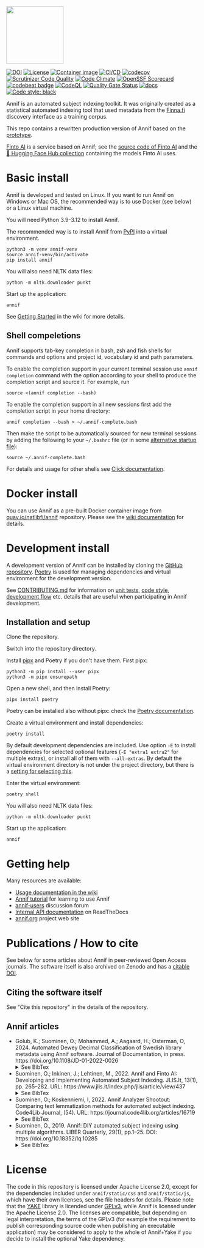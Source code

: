 <img src="https://annif.org/static/img/annif-RGB.svg" width="150">

[![DOI](https://zenodo.org/badge/100936800.svg)](https://zenodo.org/badge/latestdoi/100936800)
[![License](https://img.shields.io/badge/License-Apache%202.0-blue.svg)](https://opensource.org/licenses/Apache-2.0)
[![Container image](https://img.shields.io/badge/container_image-quay.io-blue.svg)](https://quay.io/repository/natlibfi/annif)
[![CI/CD](https://github.com/NatLibFi/Annif/actions/workflows/cicd.yml/badge.svg)](https://github.com/NatLibFi/Annif/actions/workflows/cicd.yml)
[![codecov](https://codecov.io/gh/NatLibFi/Annif/branch/main/graph/badge.svg)](https://codecov.io/gh/NatLibFi/Annif)
[![Scrutinizer Code Quality](https://scrutinizer-ci.com/g/NatLibFi/Annif/badges/quality-score.png?b=main)](https://scrutinizer-ci.com/g/NatLibFi/Annif/?branch=main)
[![Code Climate](https://codeclimate.com/github/NatLibFi/Annif/badges/gpa.svg)](https://codeclimate.com/github/NatLibFi/Annif)
[![OpenSSF Scorecard](https://api.securityscorecards.dev/projects/github.com/NatLibFi/Annif/badge)](https://securityscorecards.dev/viewer/?uri=github.com/NatLibFi/Annif)
[![codebeat badge](https://codebeat.co/badges/7a8ef539-0094-48b8-84c2-c413b4a50d57)](https://codebeat.co/projects/github-com-natlibfi-annif-main)
[![CodeQL](https://github.com/NatLibFi/Annif/actions/workflows/codeql.yml/badge.svg)](https://github.com/NatLibFi/Annif/actions/workflows/codeql.yml)
[![Quality Gate Status](https://sonarcloud.io/api/project_badges/measure?project=NatLibFi_Annif&metric=alert_status)](https://sonarcloud.io/dashboard?id=NatLibFi_Annif)
[![docs](https://readthedocs.org/projects/annif/badge/?version=latest)](https://annif.readthedocs.io/en/latest/index.html)
[![Code style: black](https://img.shields.io/badge/code%20style-black-000000.svg)](https://github.com/psf/black)

Annif is an automated subject indexing toolkit. It was originally created as
a statistical automated indexing tool that used metadata from the
[Finna.fi](https://finna.fi) discovery interface as a training corpus.

This repo contains a rewritten production version of Annif based on the
[prototype](https://github.com/osma/annif).

[Finto AI](https://ai.finto.fi/) is a service based on Annif; see the [source code of Finto AI](https://github.com/NatLibFi/FintoAI)
and the [🤗 Hugging Face Hub collection](https://huggingface.co/collections/NatLibFi/annif-models-65b35fb98b7c508c8e8a1570) containing the models Finto AI uses.

# Basic install

Annif is developed and tested on Linux. If you want to run Annif on Windows or Mac OS, the recommended way is to use Docker (see below) or a Linux virtual machine.

You will need Python 3.9-3.12 to install Annif.

The recommended way is to install Annif from
[PyPI](https://pypi.org/project/annif/) into a virtual environment.

    python3 -m venv annif-venv
    source annif-venv/bin/activate
    pip install annif

You will also need NLTK data files:

    python -m nltk.downloader punkt

Start up the application:

    annif

See [Getting Started](https://github.com/NatLibFi/Annif/wiki/Getting-started)
in the wiki for more details.

## Shell compeletions
Annif supports tab-key completion in bash, zsh and fish shells for commands and options
and project id, vocabulary id and path parameters.

To enable the completion support in your current terminal session use `annif completion`
command with the option according to your shell to produce the completion script and
source it. For example, run

    source <(annif completion --bash)

To enable the completion support in all new sessions first add the completion script in
your home directory:

    annif completion --bash > ~/.annif-complete.bash

Then make the script to be automatically sourced for new terminal sessions by adding the
following to your `~/.bashrc` file (or in some [alternative startup
file](https://www.gnu.org/software/bash/manual/html_node/Bash-Startup-Files.html)):

    source ~/.annif-complete.bash

For details and usage for other shells see
[Click documentation](https://click.palletsprojects.com/en/8.1.x/shell-completion/).
# Docker install

You can use Annif as a pre-built Docker container image from [quay.io/natlibfi/annif](https://quay.io/repository/natlibfi/annif) repository. Please see the
[wiki documentation](https://github.com/NatLibFi/Annif/wiki/Usage-with-Docker)
for details.

# Development install

A development version of Annif can be installed by cloning the [GitHub
repository](https://github.com/NatLibFi/Annif).
[Poetry](https://python-poetry.org/) is used for managing dependencies and virtual environment for the development version.

See [CONTRIBUTING.md](CONTRIBUTING.md) for information on [unit tests](CONTRIBUTING.md#unit-tests), [code style](CONTRIBUTING.md#code-style), [development flow](CONTRIBUTING.md#development-flow) etc. details that are useful when participating in Annif development.

## Installation and setup

Clone the repository.

Switch into the repository directory.

Install [pipx](https://pypa.github.io/pipx/) and Poetry if you don't have them. First pipx:

    python3 -m pip install --user pipx
    python3 -m pipx ensurepath

Open a new shell, and then install Poetry:

    pipx install poetry

Poetry can be installed also without pipx: check the [Poetry documentation](https://python-poetry.org/docs/master/#installation).

Create a virtual environment and install dependencies:

    poetry install

By default development dependencies are included. Use option `-E` to install dependencies for selected optional features (`-E "extra1 extra2"` for multiple extras), or install all of them with `--all-extras`. By default the virtual environment directory is not under the project directory, but there is a [setting for selecting this](https://python-poetry.org/docs/configuration/#virtualenvsin-project).

Enter the virtual environment:

    poetry shell

You will also need NLTK data files:

    python -m nltk.downloader punkt

Start up the application:

    annif

# Getting help

Many resources are available:

 * [Usage documentation in the wiki](https://github.com/NatLibFi/Annif/wiki)
 * [Annif tutorial](https://github.com/NatLibFi/Annif-tutorial) for learning to use Annif
 * [annif-users](https://groups.google.com/forum/#!forum/annif-users) discussion forum
 * [Internal API documentation](https://annif.readthedocs.io) on ReadTheDocs
 * [annif.org](https://annif.org) project web site

# Publications / How to cite

See below for some articles about Annif in peer-reviewed Open Access
journals. The software itself is also archived on Zenodo and
has a [citable DOI](https://doi.org/10.5281/zenodo.5654173).

## Citing the software itself

See "Cite this repository" in the details of the repository.

## Annif articles
<ul>
<li>
Golub, K.; Suominen, O.; Mohammed, A.; Aagaard, H.; Osterman, O, 2024.
Automated Dewey Decimal Classification of Swedish library metadata using Annif software.
Journal of Documentation, in press.
https://doi.org/10.1108/JD-01-2022-0026
<details>
<summary>See BibTex</summary>

    @article{golub2024annif,
      title={Automated Dewey Decimal Classification of Swedish library metadata using Annif software},
      author={Golub, Koraljka and Suominen, Osma and Mohammed, Ahmed Taiye and Aagaard, Harriet and Osterman, Olof},
      journal={J. Doc.},
      year={in press},
      doi = {10.1108/JD-01-2022-0026},
      url={https://www.emerald.com/insight/content/doi/10.1108/JD-01-2022-0026},
    }
</details>
</li>
<li>
Suominen, O.; Inkinen, J.; Lehtinen, M., 2022.
Annif and Finto AI: Developing and Implementing Automated Subject Indexing.
JLIS.It, 13(1), pp. 265–282. URL:
https://www.jlis.it/index.php/jlis/article/view/437
<details>
<summary>See BibTex</summary>

    @article{suominen2022annif,
      title={Annif and Finto AI: Developing and Implementing Automated Subject Indexing},
      author={Suominen, Osma and Inkinen, Juho and Lehtinen, Mona},
      journal={JLIS.it},
      volume={13},
      number={1},
      pages={265--282},
      year={2022},
      doi = {10.4403/jlis.it-12740},
      url={https://www.jlis.it/index.php/jlis/article/view/437},
    }
</details>
</li>
<li>
Suominen, O.; Koskenniemi, I, 2022.
Annif Analyzer Shootout: Comparing text lemmatization methods for automated subject indexing.
Code4Lib Journal, (54). URL:
https://journal.code4lib.org/articles/16719
<details>
<summary>See BibTex</summary>

    @article{suominen2022analyzer,
      title={Annif Analyzer Shootout: Comparing text lemmatization methods for automated subject indexing},
      author={Suominen, Osma and Koskenniemi, Ilkka},
      journal={Code4Lib J.},
      number={54},
      year={2022},
      url={https://journal.code4lib.org/articles/16719},
    }
</details>
</li>
<li>
Suominen, O., 2019. Annif: DIY automated subject indexing using multiple
algorithms. LIBER Quarterly, 29(1), pp.1–25. DOI:
https://doi.org/10.18352/lq.10285
<details>
<summary>See BibTex</summary>

    @article{suominen2019annif,
      title={Annif: DIY automated subject indexing using multiple algorithms},
      author={Suominen, Osma},
      journal={{LIBER} Quarterly},
      volume={29},
      number={1},
      pages={1--25},
      year={2019},
      doi = {10.18352/lq.10285},
      url = {https://doi.org/10.18352/lq.10285}
    }
</details>
</li>
</ul>

# License

The code in this repository is licensed under Apache License 2.0, except for the
dependencies included under `annif/static/css` and `annif/static/js`,
which have their own licenses, see the file headers for details.
Please note that the [YAKE](https://github.com/LIAAD/yake) library is licended
under [GPLv3](https://www.gnu.org/licenses/gpl-3.0.txt), while Annif is
licensed under the Apache License 2.0. The licenses are compatible, but
depending on legal interpretation, the terms of the GPLv3 (for example the
requirement to publish corresponding source code when publishing an executable
application) may be considered to apply to the whole of Annif+Yake if you
decide to install the optional Yake dependency.

